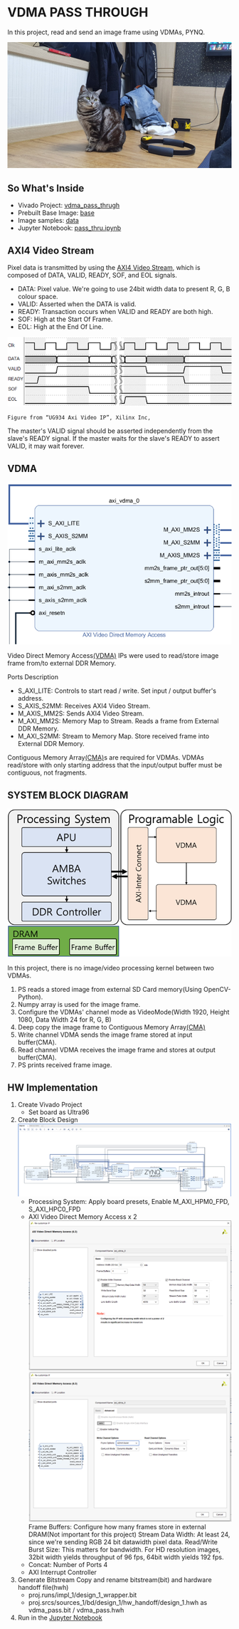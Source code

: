 # VDMA PASS THROUGH

In this project, read and send an image frame using VDMAs, PYNQ.

![Ahri](/1.VDMA_PASS_THROUGH/data/ahri1.jpg)

## So What's Inside

- Vivado Project: [vdma_pass_thrugh](/1.VDMA_PASS_THROUGH/vdma_pass_thrugh "Vivado Project")
- Prebuilt Base Image: [base](/1.VDMA_PASS_THROUGH/base "Base")
- Image samples: [data](/1.VDMA_PASS_THROUGH/data "Data")
- Jupyter Notebook: [pass_thru.ipynb](/1.VDMA_PASS_THROUGH/pass_thru.ipynb "Jupyter Notebook")

## AXI4 Video Stream

Pixel data is transmitted by using the [AXI4 Video Stream](https://www.xilinx.com/support/documentation/ip_documentation/axi_videoip/v1_0/ug934_axi_videoIP.pdf "AXI4-Video Stream"), which is composed of DATA, VALID, READY, SOF, and EOL signals.

- DATA: Pixel value. We're going to use 24bit width data to present R, G, B colour space.
- VALID: Asserted when the DATA is valid.
- READY: Transaction occurs when VALID and READY are both high.
- SOF: High at the Start Of Frame.
- EOL: High at the End Of Line.

![SOF & EOL Timing](/used_images/sof_eol.png)

    Figure from “UG934 Axi Video IP”, Xilinx Inc,

The master's VALID signal should be asserted independently from the slave's READY signal.
If the master waits for the slave's READY to assert VALID, it may wait forever.

## VDMA

![SOF & EOL Timing](/used_images/axi_vdma.png)

Video Direct Memory Access[(VDMA)](https://www.xilinx.com/support/documentation/ip_documentation/axi_vdma/v6_3/pg020_axi_vdma.pdf "AXI VDMA") IPs were used to read/store image frame from/to external DDR Memory.

Ports Description

- S_AXI_LITE: Controls to start read / write. Set input / output buffer's address.
- S_AXIS_S2MM: Receives AXI4 Video Stream.
- M_AXIS_MM2S: Sends AXI4 Video Stream.
- M_AXI_MM2S: Memory Map to Stream. Reads a frame from External DDR Memory.
- M_AXI_S2MM: Stream to Memory Map. Store received frame into External DDR Memory.

Contiguous Memory Array[(CMA)](https://pynq.readthedocs.io/en/v2.0/pynq_package/pynq.xlnk.html "CMA")s are required for VDMAs.
VDMAs read/store with only starting address that the input/output buffer must be contiguous, not fragments.

## SYSTEM BLOCK DIAGRAM

![System Block Diagram](/used_images/system_block_diagram.png)

In this project, there is no image/video processing kernel between two VDMAs.

1. PS reads a stored image from external SD Card memory(Using OpenCV-Python).
2. Numpy array is used for the image frame.
3. Configure the VDMAs' channel mode as VideoMode(Width 1920, Height 1080, Data Width 24 for R, G, B)
4. Deep copy the image frame to Contiguous Memory Array[(CMA)](https://pynq.readthedocs.io/en/v2.0/pynq_package/pynq.xlnk.html "CMA")
5. Write channel VDMA sends the image frame stored at input buffer(CMA).
6. Read channel VDMA receives the image frame and stores at output buffer(CMA).
7. PS prints received frame image.

## HW Implementation

1. Create Vivado Project
    - Set board as Ultra96
2. Create Block Design
![System Block Diagram](/used_images/vdma_pass_thru_bd.png)
    - Processing System: Apply board presets, Enable M_AXI_HPM0_FPD, S_AXI_HPC0_FPD
    - AXI Video Direct Memory Access x 2
    ![System Block Diagram](/used_images/vdma_pass_thru_vdma.png)
    ![System Block Diagram](/used_images/vdma_pass_thru_vdma2.png)
    Frame Buffers: Configure how many frames store in external DRAM(Not important for this project)
    Stream Data Width: At least 24, since we're sending RGB 24 bit datawidth pixel data.
    Read/Write Burst Size: This matters for bandwidth. For HD resolution images, 32bit width yields throughput of 96 fps, 64bit width yields 192 fps.
    - Concat: Number of Ports 4
    - AXI Interrupt Controller
3. Generate Bitstream
Copy and rename bitstream(bit) and hardware handoff file(hwh)
    - proj.runs/impl_1/design_1_wrapper.bit
    - proj.srcs/sources_1/bd/design_1/hw_handoff/design_1.hwh
as vdma_pass.bit / vdma_pass.hwh
4. Run in the [Jupyter Notebook](/1.VDMA_PASS_THROUGH/pass_thru.ipynb "Jupyter Notebook")
